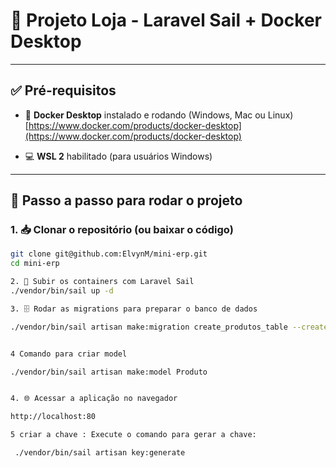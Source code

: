 # 🛒 Projeto Loja - Laravel Sail + Docker Desktop

---

## ✅ Pré-requisitos

- 🐳 **Docker Desktop** instalado e rodando (Windows, Mac ou Linux)  
  [https://www.docker.com/products/docker-desktop](https://www.docker.com/products/docker-desktop)

- 💻 **WSL 2** habilitado (para usuários Windows)  

---

## 🚀 Passo a passo para rodar o projeto

### 1. 📥 Clonar o repositório (ou baixar o código)

```bash
git clone git@github.com:ElvynM/mini-erp.git
cd mini-erp

2. 🐳 Subir os containers com Laravel Sail
./vendor/bin/sail up -d

3. 🗄️ Rodar as migrations para preparar o banco de dados

./vendor/bin/sail artisan make:migration create_produtos_table --create=produtos


4 Comando para criar model

./vendor/bin/sail artisan make:model Produto


4. 🌐 Acessar a aplicação no navegador

http://localhost:80

5 criar a chave : Execute o comando para gerar a chave:

 ./vendor/bin/sail artisan key:generate


 